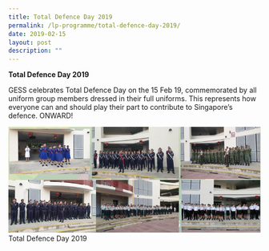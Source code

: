 ```yaml
---
title: Total Defence Day 2019
permalink: /lp-programme/total-defence-day-2019/
date: 2019-02-15
layout: post
description: ""
---
```

**Total Defence Day 2019**

GESS celebrates Total Defence Day on the 15 Feb 19, commemorated by all uniform group members dressed in their full uniforms. This represents how everyone can and should play their part to contribute to Singapore’s defence. ONWARD!

![Total Defence Day 2019](/images/Total-Defence-Day-2019.jpeg) Total Defence Day 2019
